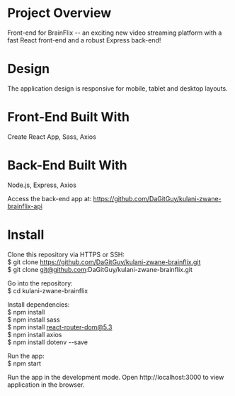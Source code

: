# Project Overview

Front-end for BrainFlix -- an exciting new video streaming platform with a fast React front-end and a robust Express back-end!

# Design
The application design is responsive for mobile, tablet and desktop layouts.

# Front-End Built With
Create React App, Sass, Axios 

# Back-End Built With
Node.js, Express, Axios

Access the back-end app at: https://github.com/DaGitGuy/kulani-zwane-brainflix-api 

# Install
Clone this repository via HTTPS or SSH:<br>
$ git clone https://github.com/DaGitGuy/kulani-zwane-brainflix.git <br>
$ git clone git@github.com:DaGitGuy/kulani-zwane-brainflix.git

Go into the repository:<br>
$ cd kulani-zwane-brainflix

Install dependencies:<br>
$ npm install <br>
$ npm install sass <br>
$ npm install react-router-dom@5.3 <br>
$ npm install axios <br>
$ npm install dotenv --save

Run the app:<br>
$ npm start

Run the app in the development mode. 
Open http://localhost:3000 to view application in the browser.

